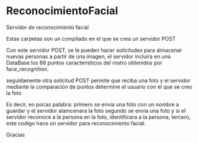 # ReconocimientoFacial
Servidor de reconocimiento facial


Estas carpetas son un compilado en el que se crea un servidor POST

Con este servidor POST, se le pueden hacer solicitudes para almacenar nuevas personas a partir de una imagen, el servidor incluira en una DataBase los 68 puntos caracteristicos  del rostro obtenidos por face_recognition.

seguidamente otra solicitud POST permite que reciba una foto y  el servidor mediante la comparación de puntos determine el usuario con el que se creo la foto

Es decir, en pocas palabra:
primero se envia una foto con un nombre a guardar y el servidor alamcenara la foto
segundo se envia una foto y si el servidor reconoce a la persona en la foto, identificara a la persona,
tercero,  este codigo hace un servidor para reconocimiento facial.

Gracias
